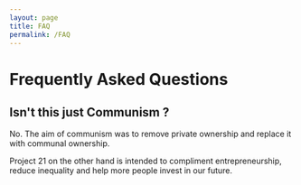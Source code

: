 ```yaml
---
layout: page
title: FAQ
permalink: /FAQ
---
```


Frequently Asked Questions
==========================


## Isn't this just Communism ? 
No. The aim of communism was to remove private ownership and replace it with communal ownership.  

Project 21 on the other hand is intended to compliment entrepreneurship, reduce inequality and help more people invest in our future. 

